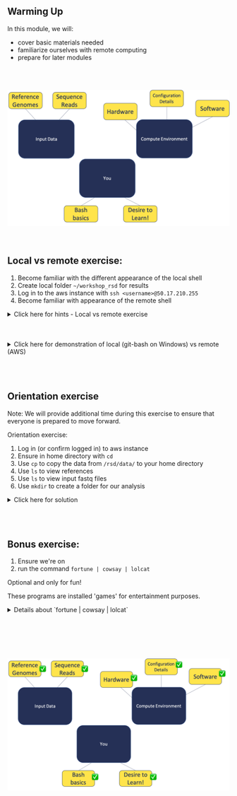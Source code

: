 ## Warming Up

In this module, we will:
* cover basic materials needed
* familiarize ourselves with remote computing
* prepare for later modules

<br>
<br>
<br>
<img src="images/building-blocks.png" width="800" />
<br>
<br>
<br>


## Local vs remote exercise:

1. Become familiar with the different appearance of the local shell
2. Create local folder `~/workshop_rsd` for results
3. Log in to the aws instance with `ssh <username>@50.17.210.255`
5. Become familiar with appearance of the remote shell

<details>
<summary >Click here for hints - Local vs remote exercise</summary>



1. Familiarize with local shell appearance
2. Create local folder for results

        mkdir ~/workshop_rsd

3. Log in to aws instance

        ssh <username>@50.17.210.255

4. Become familiar with the differences between local and remote shell

</details>

<br>
<br>
<br>

<details>
<summary>Click here for demonstration of local (git-bash on Windows) vs remote (AWS)</summary>

<img src="images/local_v_remote.gif" width="800" />

</details>

<br>
<br>
<br>

## Orientation exercise

Note: We will provide additional time during this exercise to ensure that everyone is prepared to move forward.

Orientation exercise:

1. Log in (or confirm logged in) to aws instance
2. Ensure in home directory with `cd`
3. Use `cp` to copy the data from `/rsd/data/` to your home directory
4. Use `ls` to view references
5. Use `ls` to view input fastq files
6. Use `mkdir` to create a folder for our analysis

<details>
<summary >Click here for solution</summary>

1. Ensure we're logged in to remote

        ssh <username>@50.17.210.255

2. Ensure we are in home directory

        cd

3. Copy data to our home directory

        cp -r /rsd/data/ ~/

4. View our references

        ls ~/data/refs

5. View our input fastq files

        ls ~/data/reads

6. Create a folder for our analysis

        mkdir ~/analysis

</details>


<br>
<br>
<br>

## Bonus exercise:

1. Ensure we're on
2. run the command `fortune | cowsay | lolcat`

Optional and only for fun!

These programs are installed 'games' for entertainment purposes.

<details>
<summary>Details about `fortune | cowsay | lolcat`</summary>

`fortune` prints a random fortune
`cowsay` is a talking cow
`lolcat` is like `cat` but with a fun twist

</details>

<br>
<br>
<br>
<br>
<br>
<br>
<img src="images/building-blocks-checkmark.png" width="800" />
<br>
<br>
<br>
<br>
<br>
<br>
<br>
<br>
<br>
<br>
<br>
<br>
<br>
<br>
<br>

